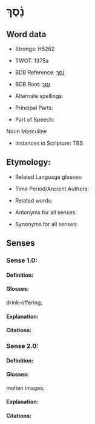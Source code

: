 # נֶ֫סֶךְ

<!-- Status: S2="NeedsEdits" -->
<!-- Lexica used for edits:   -->

## Word data

* Strongs: H5262

* TWOT: 1375a

* BDB Reference: [נֶ֫סֶךְ](rc://en/bdb/dict/n.du.ab)

* BDB Root: [נסך](rc://en/bdb/dict/n.du.aa)

* Alternate spellings:

* Principal Parts:

* Part of Speech:

Noun Masculine

* Instances in Scripture: TBS

## Etymology:

* Related Language glosses:

* Time Period/Ancient Authors:

* Related words:

* Antonyms for all senses:

* Synonyms for all senses:

## Senses

### Sense 1.0:

#### Definition:

#### Glosses:

drink-offering; 

#### Explanation:

#### Citations:



### Sense 2.0:

#### Definition:

#### Glosses:

molten images; 

#### Explanation:

#### Citations:



